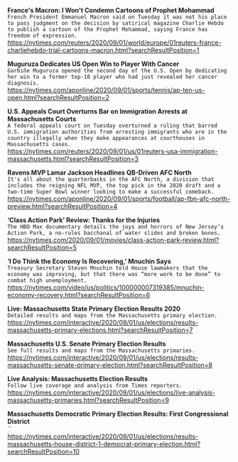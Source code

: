**France's Macron: I Won't Condemn Cartoons of Prophet Mohammad**\
`French President Emmanuel Macron said on Tuesday it was not his place to pass judgment on the decision by satirical magazine Charlie Hebdo to publish a cartoon of the Prophet Mohammad, saying France has freedom of expression.`\
https://nytimes.com/reuters/2020/09/01/world/europe/01reuters-france-charliehebdo-trial-cartoons-macron.html?searchResultPosition=1

**Muguruza Dedicates US Open Win to Player With Cancer**\
`Garbiñe Muguruza opened the second day of the U.S. Open by dedicating her win to a former top-10 player who had just revealed her cancer diagnosis.`\
https://nytimes.com/aponline/2020/09/01/sports/tennis/ap-ten-us-open.html?searchResultPosition=2

**U.S. Appeals Court Overturns Bar on Immigration Arrests at Massachusetts Courts**\
`A federal appeals court on Tuesday overturned a ruling that barred U.S. immigration authorities from arresting immigrants who are in the country illegally when they make appearances at courthouses in Massachusetts cases.`\
https://nytimes.com/reuters/2020/09/01/us/01reuters-usa-immigration-massachusetts.html?searchResultPosition=3

**Ravens MVP Lamar Jackson Headlines QB-Driven AFC North**\
`It's all about the quarterbacks in the AFC North, a division that includes the reigning NFL MVP, the top pick in the 2020 draft and a two-time Super Bowl winner looking to make a successful comeback.`\
https://nytimes.com/aponline/2020/09/01/sports/football/ap-fbn-afc-north-preview.html?searchResultPosition=4

**‘Class Action Park’ Review: Thanks for the Injuries**\
`The HBO Max documentary details the joys and horrors of New Jersey’s Action Park, a no-rules bacchanal of water slides and broken bones.`\
https://nytimes.com/2020/09/01/movies/class-action-park-review.html?searchResultPosition=5

**‘I Do Think the Economy Is Recovering,’ Mnuchin Says**\
`Treasury Secretary Steven Mnuchin told House lawmakers that the economy was improving, but that there was “more work to be done” to combat high unemployment.`\
https://nytimes.com/video/us/politics/100000007319385/mnuchin-economy-recovery.html?searchResultPosition=6

**Live: Massachusetts State Primary Election Results 2020**\
`Detailed results and maps from the Massachusetts primary election.`\
https://nytimes.com/interactive/2020/09/01/us/elections/results-massachusetts-primary-elections.html?searchResultPosition=7

**Massachusetts U.S. Senate Primary Election Results**\
`See full results and maps from the Massachusetts primaries.`\
https://nytimes.com/interactive/2020/09/01/us/elections/results-massachusetts-senate-primary-election.html?searchResultPosition=8

**Live Analysis: Massachusetts Election Results**\
`Follow live coverage and analysis from Times reporters.`\
https://nytimes.com/interactive/2020/09/01/us/elections/live-analysis-massachusetts-primaries.html?searchResultPosition=9

**Massachusetts Democratic Primary Election Results: First Congressional District**\
``\
https://nytimes.com/interactive/2020/09/01/us/elections/results-massachusetts-house-district-1-democrat-primary-election.html?searchResultPosition=10

